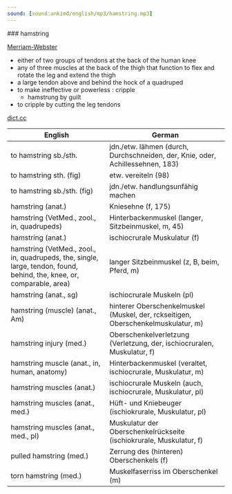```yaml
---
sound: [sound:ankimd/english/mp3/hamstring.mp3]
---
```


\### hamstring

[Merriam-Webster](https://www.merriam-webster.com/dictionary/hamstring)

- either of two groups of tendons at the back of the human knee
- any of three muscles at the back of the thigh that function to flex and rotate the leg and extend the thigh
- a large tendon above and behind the hock of a quadruped
- to make ineffective or powerless : cripple
    - hamstrung by guilt
- to cripple by cutting the leg tendons

[dict.cc](https://www.dict.cc/hamstring)

| English        | German       |
| -------------- | ------------ |
| to hamstring sb./sth. | jdn./etw. lähmen (durch, Durchschneiden, der, Knie, oder, Achillessehnen, 183) |
| to hamstring sth. (fig) | etw. vereiteln (98) |
| to hamstring sb./sth. (fig) | jdn./etw. handlungsunfähig machen |
| hamstring (anat.) | Kniesehne (f, 175) |
| hamstring (VetMed., zool., in, quadrupeds) | Hinterbackenmuskel (langer, Sitzbeinmuskel, m, 45) |
| hamstring (anat.) | ischiocrurale Muskulatur (f) |
| hamstring (VetMed., zool., in, quadrupeds, the, single, large, tendon, found, behind, the, knee, or, comparable, area) | langer Sitzbeinmuskel (z, B, beim, Pferd, m) |
| hamstring (anat., sg) | ischiocrurale Muskeln (pl) |
| hamstring (muscle) (anat., Am) | hinterer Oberschenkelmuskel (Muskel, der, rckseitigen, Oberschenkelmuskulatur, m) |
| hamstring injury (med.) | Oberschenkelverletzung (Verletzung, der, ischiocruralen, Muskulatur, f) |
| hamstring muscle (anat., in, human, anatomy) | Hinterbackenmuskel (veraltet, ischiocrurale, Muskulatur, m) |
| hamstring muscles (anat.) | ischiocrurale Muskeln (auch, ischiocrurale, Muskulatur, pl) |
| hamstring muscles (anat., med.) | Hüft- und Kniebeuger (ischiokrurale, Muskulatur, pl) |
| hamstring muscles (anat., med., pl) | Muskulatur der Oberschenkelrückseite (ischiokrurale, Muskulatur, f) |
| pulled hamstring (med.) | Zerrung des (hinteren) Oberschenkels (f) |
| torn hamstring (med.) | Muskelfaserriss im Oberschenkel (m) |
